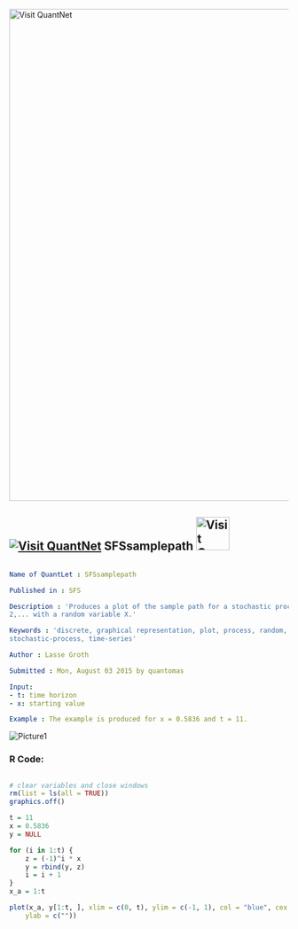 
[<img src="https://github.com/QuantLet/Styleguide-and-FAQ/blob/master/pictures/banner.png" width="888" alt="Visit QuantNet">](http://quantlet.de/)

## [<img src="https://github.com/QuantLet/Styleguide-and-FAQ/blob/master/pictures/qloqo.png" alt="Visit QuantNet">](http://quantlet.de/) **SFSsamplepath** [<img src="https://github.com/QuantLet/Styleguide-and-FAQ/blob/master/pictures/QN2.png" width="60" alt="Visit QuantNet 2.0">](http://quantlet.de/)

```yaml

Name of QuantLet : SFSsamplepath

Published in : SFS

Description : 'Produces a plot of the sample path for a stochastic process X_t = (-1)^t * X, t = 1,
2,... with a random variable X.'

Keywords : 'discrete, graphical representation, plot, process, random, simulation, stochastic,
stochastic-process, time-series'

Author : Lasse Groth

Submitted : Mon, August 03 2015 by quantomas

Input: 
- t: time horizon
- x: starting value

Example : The example is produced for x = 0.5836 and t = 11.

```

![Picture1](SFSsamplepath-1.png)


### R Code:
```r

# clear variables and close windows
rm(list = ls(all = TRUE))
graphics.off()

t = 11
x = 0.5836
y = NULL

for (i in 1:t) {
    z = (-1)^i * x
    y = rbind(y, z)
    i = i + 1
}
x_a = 1:t

plot(x_a, y[1:t, ], xlim = c(0, t), ylim = c(-1, 1), col = "blue", cex = 2, xlab = c(""), 
    ylab = c(""))
 
```
